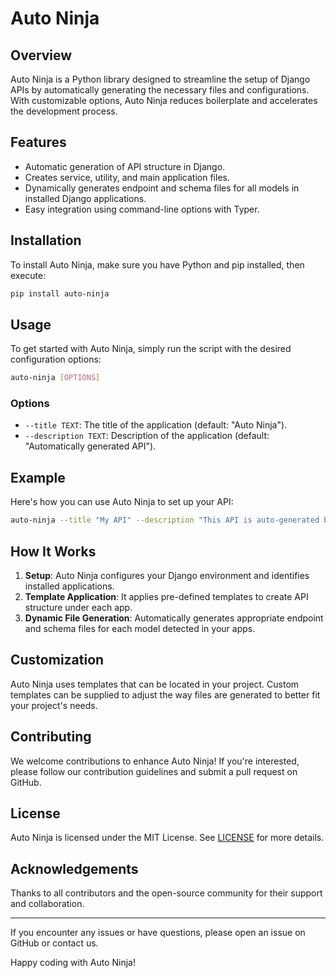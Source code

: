 # Auto Ninja

## Overview

Auto Ninja is a Python library designed to streamline the setup of Django APIs by automatically generating the necessary
files and configurations. With customizable options, Auto Ninja reduces boilerplate and accelerates the development
process.

## Features

- Automatic generation of API structure in Django.
- Creates service, utility, and main application files.
- Dynamically generates endpoint and schema files for all models in installed Django applications.
- Easy integration using command-line options with Typer.

## Installation

To install Auto Ninja, make sure you have Python and pip installed, then execute:

```bash
pip install auto-ninja
```

## Usage

To get started with Auto Ninja, simply run the script with the desired configuration options:

```bash
auto-ninja [OPTIONS]
```

### Options

- `--title TEXT`: The title of the application (default: "Auto Ninja").
- `--description TEXT`: Description of the application (default: "Automatically generated API").

## Example

Here's how you can use Auto Ninja to set up your API:

```bash
auto-ninja --title "My API" --description "This API is auto-generated by Auto Ninja"
```

## How It Works

1. **Setup**: Auto Ninja configures your Django environment and identifies installed applications.
2. **Template Application**: It applies pre-defined templates to create API structure under each app.
3. **Dynamic File Generation**: Automatically generates appropriate endpoint and schema files for each model detected in
   your apps.

## Customization

Auto Ninja uses templates that can be located in your project. Custom templates can be supplied to adjust the way files
are generated to better fit your project's needs.

## Contributing

We welcome contributions to enhance Auto Ninja! If you're interested, please follow our contribution guidelines and
submit a pull request on GitHub.

## License

Auto Ninja is licensed under the MIT License. See [LICENSE](LICENSE.md) for more details.

## Acknowledgements

Thanks to all contributors and the open-source community for their support and collaboration.

---

If you encounter any issues or have questions, please open an issue on GitHub or contact us.

Happy coding with Auto Ninja!
